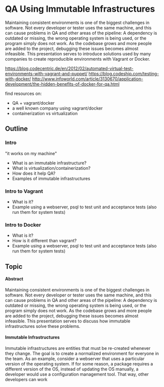 # QA Using Immutable Infrastructures
Maintaining consistent environments is one of the biggest challenges in software. Not every developer or tester uses the same machine, and this can cause problems in QA and other areas of the pipeline: A dependency is outdated or missing, the wrong operating system is being used, or the program simply does not work. As the codebase grows and more people are added to the project, debugging these issues becomes almost infeasible. This presentation serves to introduce solutions used by many companies to create reproducible environments with Vagrant or Docker.

https://blog.codecentric.de/en/2012/02/automated-virtual-test-environments-with-vagrant-and-puppet/
https://blog.codeship.com/testing-with-docker/
http://www.infoworld.com/article/3130670/application-development/the-hidden-benefits-of-docker-for-qa.html

find resources on:
* QA + vagrant/docker
* a well known company using vagrant/docker
* containerization vs virtualization

## Outline

### Intro
"it works on my machine"
* What is an immutable infrastructure?
* What is virtualization/containerization?
* How does it help QA?
* Examples of immutable infrastructures

### Intro to Vagrant
* What is it?
* Example using a webserver, psql to test unit and acceptance tests (also run them for system tests)

### Intro to Docker
* What is it?
* How is it different than vagrant?
* Example using a webserver, psql to test unit and acceptance tests (also run them for system tests)


## Topic

#### Abstract
Maintaining consistent environments is one of the biggest challenges in software. Not every developer or tester uses the same machine, and this can cause problems in QA and other areas of the pipeline: A dependency is outdated or missing, the wrong operating system is being used, or the program simply does not work. As the codebase grows and more people are added to the project, debugging these issues becomes almost infeasible. This presentation serves to discuss how immutable infrastructures solve these problems.

#### Immutable Infrastructures
Immutable infrastructures are entities that must be re-created whenever they change. The goal is to create a normalized environment for everyone in the team. As an example, consider a webserver that uses a particular version of the operating system. If for some reason, a package requires a different version of the OS, instead of updating the OS manually, a developer would use a configuration management tool. That way, other developers can work
